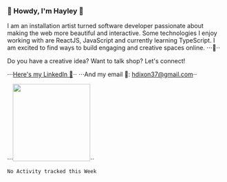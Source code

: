 ### 🤠 Howdy, I'm Hayley 🤠

I am an installation artist turned software developer passionate about making the web more beautiful and interactive. Some technologies I enjoy working with are ReactJS, JavaScript and currently learning TypeScript. I am excited to find ways to build engaging and creative spaces online. 
⋅⋅⋅🔮⋅⋅

Do you have a creative idea? Want to talk shop? Let's connect!

⋅⋅⋅[Here's my LinkedIn 🧬](https://www.linkedin.com/in/hayley-dixon/)⋅⋅
⋅⋅⋅And my email 💌: [hdixon37@gmail.com](hdixon37@gmail.com)⋅⋅

⋅⋅⋅<img height="180em" src="https://github-readme-stats.vercel.app/api?username=hheyhhay&theme=cobalt&show_icons=true&hide_border=true&&count_private=true&include_all_commits=true" />⋅⋅
<!-- [![Top Langs](https://github-readme-stats.vercel.app/api/top-langs/?username=hheyhhay)](https://github.com/anuraghazra/github-readme-stats)
[![Top Langs](https://github-readme-stats.vercel.app/api/top-langs/?username=hheyhhay&layout=compact)](https://github.com/hheyhhay/github-readme-stats) -->
<!-- [![Top Langs](https://github-readme-stats.vercel.app/api/top-langs/?username=anuraghazra)](https://github.com/hheyhhay/github-readme-stats) -->


<!--START_SECTION:waka-->
```text
No Activity tracked this Week
```
<!--END_SECTION:waka-->

<!--
**hheyhhay/hheyhhay** is a ✨ _special_ ✨ repository because its `README.md` (this file) appears on your GitHub profile.

Here are some ideas to get you started:

- 🔭 I’m currently working on ...
- 🌱 I’m currently learning ...
- 👯 I’m looking to collaborate on ...
- 🤔 I’m looking for help with ...
- 💬 Ask me about ...
- 📫 How to reach me: ...
- 😄 Pronouns: ...
- ⚡ Fun fact: ...
-->
